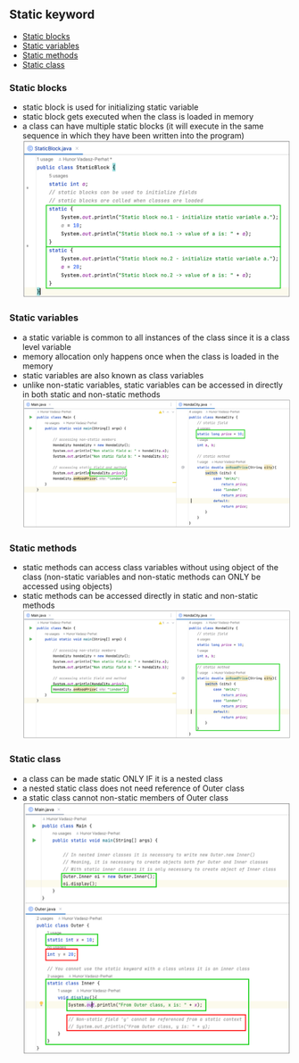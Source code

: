 ## Static keyword
- [Static blocks](#static-blocks)
- [Static variables](#static-variables)
- [Static methods](#static-methods)
- [Static class](#static-class)

### Static blocks
- static block is used for initializing static variable
- static block gets executed when the class is loaded in memory
- a class can have multiple static blocks (it will execute in the same sequence in which they have been written into the program)
  ![Static block](https://github.com/HunorVadaszPerhat/java_lang_specs/blob/main/images/static_blocks.png)

### Static variables
- a static variable is common to all instances of the class since it is a class level variable
- memory allocation only happens once when the class is loaded in the memory
- static variables are also known as class variables
- unlike non-static variables, static variables can be accessed in directly in both static and non-static methods
  ![Static variable](https://github.com/HunorVadaszPerhat/java_lang_specs/blob/main/images/static_variable.png)

### Static methods
- static methods can access class variables without using object of the class (non-static variables and non-static methods can ONLY be accessed using objects)
- static methods can be accessed directly in static and non-static methods
![Static methods](https://github.com/HunorVadaszPerhat/java_lang_specs/blob/main/images/static_methods.png)

### Static class
- a class can be made static ONLY IF it is a nested class
- a nested static class does not need reference of Outer class
- a static class cannot non-static members of Outer class
  ![Static class](https://github.com/HunorVadaszPerhat/java_lang_specs/blob/main/images/static_classes.png)
